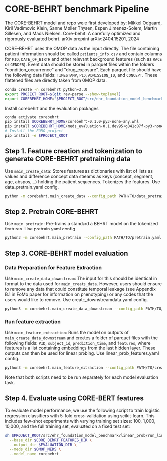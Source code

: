 # CORE-BEHRT benchmark Pipeline
The CORE-BEHRT model and repo were first developed by: Mikkel Odgaard, Kiril Vadimovic Klein, Sanne Møller Thysen, Espen Jimenez-Solem, Martin Sillesen, and Mads Nielsen. Core-behrt: A carefully optimized and rigorously evaluated behrt. arXiv preprint arXiv:2404.15201, 2024

CORE-BEHRT uses the OMOP data as the input directly. The file containing patient information should be called `patients_info.csv` and contain columns for `PID`, `DATE_OF_BIRTH` and other relevant background features (such as `RACE` or `GENDER`). Event data should be stored in parquet files within the folders "condition_occurrence" and "drug_exposure". Each parquet file should have the following data fields: `TIMESTAMP`, `PID`, `ADMISSION_ID`, and `CONCEPT`. These flattened files are directly taken from OMOP data.

```bash
conda create -n corebehrt python=3.10
export PROJECT_ROOT=$(git rev-parse --show-toplevel)
export COREBEHRT_HOME="$PROJECT_ROOT/src/ehr_foundation_model_benchmark/evaluations/corebehrt"
```
Install corebehrt and the evaluation packages
```bash
conda activate corebehrt
pip install $COREBEHRT_HOME/corebehrt-0.1.0-py3-none-any.whl
pip install $COREBEHRT_HOME/meds_evaluation-0.1.dev95+g841c87f-py3-none-any.whl
# Install the FOMO project
pip install -e $PROJECT_ROOT
```

Step 1. Feature creation and tokenization to generate CORE-BEHRT pretraining data
------------------------
Use `main_create_data`: Stores features as dictionaries with list of lists as values and difference concept data streams as keys (concept, segment, age, abspos,...) holding the patient sequences. Tokenizes the features. Use data_pretrain.yaml config.
```bash
python -m corebehrt.main_create_data --config_path PATH/TO/data_pretrain.yaml
```
Step 2. Pretrain CORE-BEHRT
------------------------
Use `main_pretrain`: Pre-trains a standard a BEHRT model on the tokenized features. Use pretrain.yaml config. 
```bash
python3 -m corebehrt.main_pretrain --config_path PATH/TO/pretrain.yaml
```
Step 3. CORE-BEHRT model evaluation
------------------------
### Data Preparation for Feature Extraction
Use `main_create_data_downstream`: The input for this should be identical in format to the data used for `main_create_data`. However, users should ensure to remove any data that could constitute temporal leakage (see Appendix B.1 in FoMo paper for information on phenotyping) or any codes that the users would like to remove. Use create_downstreamdata.yaml config. 
```bash
python3 -m corebehrt.main_create_data_downstream --config_path PATH/TO/create_downstreamdata.yaml
```
### Run feature extraction
Use `main_feature_extraction`: Runs the model on outputs of `main_create_data_downstream` and creates a folder of parquet files with the following fields: `PID`, `subject_id`, `prediction_time`, and `features`, where features is a list containing embeddings from the last hidden layer. These outputs can then be used for linear probing. Use linear_prob_features.yaml config. 
```bash
python3 -m corebehrt.main_feature_extraction --config_path PATH/TO/create_downstreamdata.yaml
```
Note that both scripts need to be run separately for each model evaluation task. 

Step 4. Evaluate using CORE-BERT features
------------------------
To evaluate model performance, we use the following script to train logistic regression classifiers with 5-fold cross-validation using scikit-learn. 
This includes few-shot experiments with varying training set sizes: 100, 1,000, 10,000, and the full training set, evaluated on a fixed test set: 
```bash
sh $PROJECT_ROOT/src/ehr_foundation_model_benchmark/linear_prob/run_linear_prob_with_few_shots.sh \
  --base_dir $CORE_BEhRT_FEATURES_DIR \
  --output_dir $EVALUATION_DIR \
  --meds_dir $OMOP_MEDS \
  --model_name corebehrt
```
